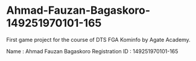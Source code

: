 # Ahmad-Fauzan-Bagaskoro-149251970101-165
First game project for the course of DTS FGA Kominfo by Agate Academy.

Name            : Ahmad Fauzan Bagaskoro
Registration ID : 149251970101-165
